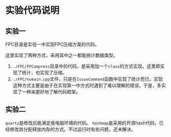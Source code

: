 # 实验代码说明

## 实验一

FPC目录是实验一中实现FPC压缩方案的代码。

这里实现了两种方式，采用其中之一都能统计数据类型。

1. `./FPC/FPCompress`目录中的代码，是采用加一个`class`的方式实现。这里即实现了统计，也实现了压缩。
2. `./FPC/nvmain.cpp`文件，只是在`IssueCommand`函数中实现了统计而已。实现这种方式主要是由于在实现第一中方式时遇到了难以理解的错误，于是，多实现了一种来更好地了解代码框架。

## 实验二

`quartz`是修改后能满足我电脑环境的代码。
`hashmap`是采用的开源hash代码，已经修改其分配释放内存的方式。不过运行时有些问题，还未解决。
